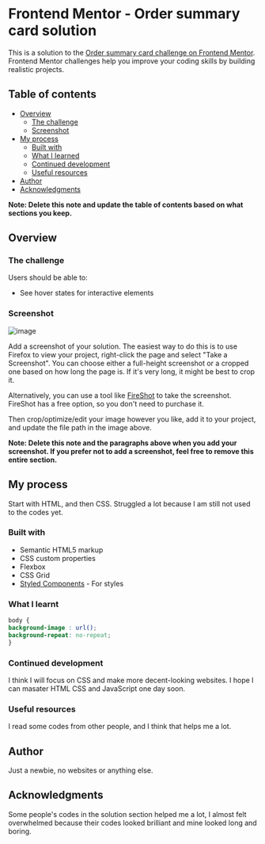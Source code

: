# Frontend Mentor - Order summary card solution

This is a solution to the [Order summary card challenge on Frontend Mentor](https://www.frontendmentor.io/challenges/order-summary-component-QlPmajDUj). Frontend Mentor challenges help you improve your coding skills by building realistic projects. 

## Table of contents

- [Overview](#overview)
  - [The challenge](#the-challenge)
  - [Screenshot](#screenshot)
- [My process](#my-process)
  - [Built with](#built-with)
  - [What I learned](#what-i-learned)
  - [Continued development](#continued-development)
  - [Useful resources](#useful-resources)
- [Author](#author)
- [Acknowledgments](#acknowledgments)

**Note: Delete this note and update the table of contents based on what sections you keep.**

## Overview

### The challenge

Users should be able to:

- See hover states for interactive elements

### Screenshot

![image](Frontend-Mentor-Order-Summary-Card.png)

Add a screenshot of your solution. The easiest way to do this is to use Firefox to view your project, right-click the page and select "Take a Screenshot". You can choose either a full-height screenshot or a cropped one based on how long the page is. If it's very long, it might be best to crop it.

Alternatively, you can use a tool like [FireShot](https://getfireshot.com/) to take the screenshot. FireShot has a free option, so you don't need to purchase it. 

Then crop/optimize/edit your image however you like, add it to your project, and update the file path in the image above.

**Note: Delete this note and the paragraphs above when you add your screenshot. If you prefer not to add a screenshot, feel free to remove this entire section.**


## My process
Start with HTML, and then CSS. Struggled a lot because I am still not used to the codes yet.

### Built with

- Semantic HTML5 markup
- CSS custom properties
- Flexbox
- CSS Grid
- [Styled Components](https://styled-components.com/) - For styles


### What I learnt

```css
body {
background-image : url(); 
background-repeat: no-repeat; 
}
```

### Continued development
I think I will focus on CSS and make more decent-looking websites. I hope I can masater HTML CSS and JavaScript one day soon. 

### Useful resources
I read some codes from other people, and I think that helps me a lot. 

## Author
Just a newbie, no websites or anything else. 

## Acknowledgments
Some people's codes in the solution section helped me a lot, I almost felt overwhelmed because their codes looked brilliant and mine looked long and boring. 

